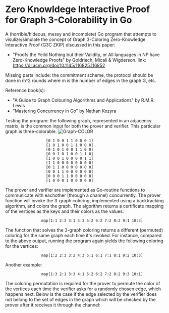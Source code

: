 # Zero Knowldege Interactive Proof for Graph 3-Colorability in Go

A (horrible/hideous, messy and incomplete) Go program that attempts to visulize/simulate the concept of Graph 3-Coloring Zero-Knowledge Interactive Proof (G3C ZKIP) discussed in this paper:

  - "Proofs the Yeild Nothing but their Validity, or All languages in NP have Zero-Knowledge Proofs" by Goldriech, Micali & Wigderson.
    link: https://dl.acm.org/doi/10.1145/116825.116852

Missing parts include: the commitment scheme, the protocol should be done in m^2 rounds where m is the number of edges in the graph G, etc.

Reference book(s):

  - "A Guide to Graph Colouring Algorithms and Applications" by R.M.R. Lewis
  - "Mastering Concurrency in Go" by Nathan Kozyra

Testing the program: the following graph, represented in an adjacency matrix, is the common input for both the prover and verifier. This particular graph is three-colorable.
![Graph-COLOR](https://github.com/Possibly-Necessary/Graph-3-Coloring-ZKP/assets/109365947/7b7ae6bf-060e-4fa8-bc40-f8ed1c455a27)

        
                      [0 1 0 0 1 1 0 0 0 1]
                      [1 0 1 0 0 1 1 0 0 0]
                      [0 1 0 1 0 0 1 1 0 0]
                      [0 0 1 0 1 0 0 1 1 0]
                      [1 0 0 1 0 0 0 0 1 1]
                      [1 1 0 0 0 0 0 0 0 0]
                      [0 1 1 0 0 0 0 0 0 0]
                      [0 0 1 1 0 0 0 0 0 0]
                      [0 0 0 1 1 0 0 0 0 0]
                      [1 0 0 0 1 0 0 0 0 0]

The prover and verifier are implemented as Go-routine functions to communicate with eachother (through a channel) concurrently. The prover function will invoke the 3-graph coloring, implemented using a backtracking algorithm, and colors the graph. The algorithm returns a certificate mapping of the vertices as the keys and their colors as the values:

                    map[1:1 2:3 3:1 4:3 5:2 6:2 7:2 8:2 9:1 10:3] 

The function that solves the 3-graph coloring returns a different (permuted) coloring for the same graph each time it's invoked. For instance, compared to the above output, running the program again yields the following coloring for the vertices:

                    map[1:2 2:3 3:2 4:3 5:1 6:1 7:1 8:1 9:2 10:3]

Another example:

                    map[1:3 2:1 3:3 4:1 5:2 6:2 7:2 8:2 9:3 10:1] 

The coloring permutation is required for the prover to permute the color of the vertices each time the verifier asks for a randomly chosen edge, which happens next. Below is the case if the edge selected by the verifier does not belong to the set of edges in the graph which will be checked by the prover after it receives it through the channel:

